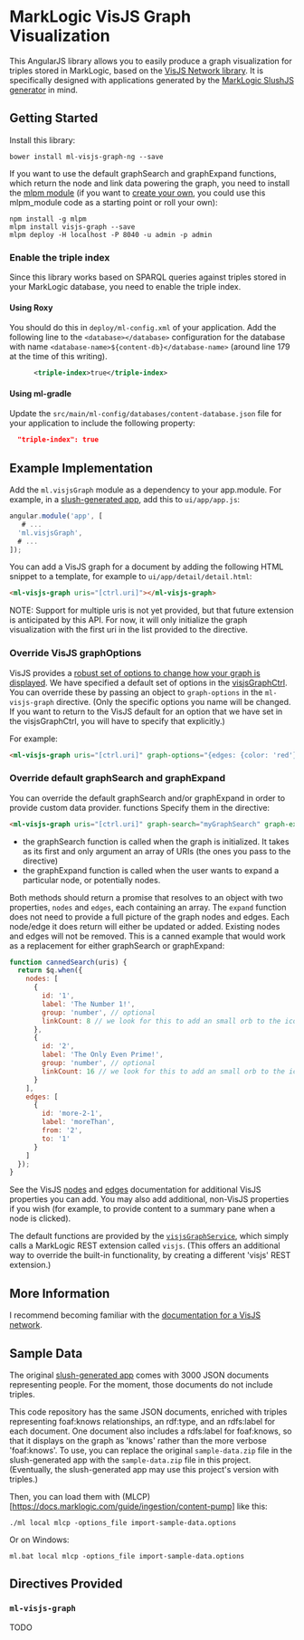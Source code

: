 # MarkLogic VisJS Graph Visualization

This AngularJS library allows you to easily produce a graph visualization for
triples stored in MarkLogic, based on the [VisJS Network
library](http://visjs.org/docs/network/). It is specifically designed with
applications generated by the [MarkLogic SlushJS
generator](https://github.com/marklogic/slush-marklogic-node) in mind.

## Getting Started

Install this library:

    bower install ml-visjs-graph-ng --save

If you want to use the default graphSearch and graphExpand functions, which return the node and link data powering the graph, you need to install the [mlpm module](https://github.com/patrickmcelwee/mlpm-visjs-graph) (if you want to [create your own](#custom-graph-search), you could use this mlpm_module code as a starting point or roll your own):

    npm install -g mlpm
    mlpm install visjs-graph --save
    mlpm deploy -H localhost -P 8040 -u admin -p admin

### Enable the triple index

Since this library works based on SPARQL queries against triples stored
in your MarkLogic database, you need to enable the triple index. 

#### Using Roxy

You should do this in `deploy/ml-config.xml` of your application.
Add the following line to the `<database></database>` configuration for the
database with name `<database-name>${content-db}</database-name>` (around line
179 at the time of this writing).

```xml
      <triple-index>true</triple-index>
```

#### Using ml-gradle

Update the ```src/main/ml-config/databases/content-database.json``` file for your application 
to include the following property:

```json
  "triple-index": true
```

## Example Implementation

Add the `ml.visjsGraph` module as a dependency to your app.module. For
example, in a [slush-generated
app](https://github.com/marklogic/slush-marklogic-node), add this to
`ui/app/app.js`:

```javascript
angular.module('app', [
   # ...
  'ml.visjsGraph',
  # ...
]);
```

You can add a VisJS graph for a document by adding the following HTML snippet
to a template, for example to `ui/app/detail/detail.html`:

```html
<ml-visjs-graph uris="[ctrl.uri]"></ml-visjs-graph>
```

NOTE: Support for multiple uris is not yet provided, but that future extension
is anticipated by this API. For now, it will only initialize the graph
visualization with the first uri in the list provided to the directive.

### Override VisJS graphOptions

VisJS provides a [robust set of options to change how your graph is displayed](http://visjs.org/docs/network/#options). We have specified a default set of options in the [visjsGraphCtrl](https://github.com/patrickmcelwee/ml-visjs-graph-ng/blob/master/src/visjs-graph/visjs-graph.controller.js). You can override these by passing an object to `graph-options` in the `ml-visjs-graph` directive. (Only the specific options you name will be changed. If you want to return to the VisJS default for an option that we have set in the visjsGraphCtrl, you will have to specify that explicitly.)

For example:

```html
<ml-visjs-graph uris="[ctrl.uri]" graph-options="{edges: {color: 'red'}, nodes: {color: {background: 'orange'}}}"></ml-visjs-graph>
```

### Override default graphSearch and graphExpand<a name="custom-graph-search"></a>

You can override the default graphSearch and/or graphExpand in order to provide custom data provider. functions Specify them in the directive:


```html
<ml-visjs-graph uris="[ctrl.uri]" graph-search="myGraphSearch" graph-expand="myGraphExpand"></ml-visjs-graph>
```

- the graphSearch function is called when the graph is initialized. It takes as its first and only argument an array of URIs (the ones you pass to the directive)
- the graphExpand function is called when the user wants to expand a particular node, or potentially nodes. 

Both methods should return a promise that resolves to an object with two properties, `nodes` and `edges`, each containing an array. The `expand` function does not need to provide a full picture of the graph nodes and edges. Each node/edge it does return will either be updated or added. Existing nodes and edges will not be removed. This is a canned example that would work as a replacement for either graphSearch or graphExpand:
  
```javascript
function cannedSearch(uris) {
  return $q.when({
    nodes: [
      {
        id: '1',
        label: 'The Number 1!',
        group: 'number', // optional
        linkCount: 8 // we look for this to add an small orb to the icon
      },
      {
        id: '2',
        label: 'The Only Even Prime!',
        group: 'number', // optional
        linkCount: 16 // we look for this to add an small orb to the icon
      }
    ],
    edges: [
      {
        id: 'more-2-1',
        label: 'moreThan',
        from: '2',
        to: '1'
      }
    ]
  });
}
```

See the VisJS [nodes](http://visjs.org/docs/network/nodes.html) and [edges](http://visjs.org/docs/network/edges.html) documentation for additional VisJS properties you can add. You may also add additional, non-VisJS properties if you wish (for example, to provide content to a summary pane when a node is clicked).

The default functions are provided by the [`visjsGraphService`](https://github.com/patrickmcelwee/ml-visjs-graph-ng/blob/master/src/visjs-graph/visjs-graph.service.js), which simply calls a MarkLogic REST extension called `visjs`. (This offers an additional way to override the built-in functionality, by creating a different 'visjs' REST extension.)

## More Information

I recommend becoming familiar with the [documentation for a VisJS network](http://visjs.org/docs/network/).

## Sample Data

The original [slush-generated
app](https://github.com/marklogic/slush-marklogic-node) comes with 3000 JSON
documents representing people. For the moment, those documents do not include
triples.

This code repository has the same JSON documents, enriched with triples
representing foaf:knows relationships, an rdf:type, and an rdfs:label for each
document. One document also includes a rdfs:label for foaf:knows, so that it
displays on the graph as 'knows' rather than the more verbose 'foaf:knows'. To
use, you can replace the original `sample-data.zip` file in the slush-generated
app with the `sample-data.zip` file in this project. (Eventually, the
slush-generated app may use this project's version with triples.)

Then, you can load them with
(MLCP)[https://docs.marklogic.com/guide/ingestion/content-pump] like this:

    ./ml local mlcp -options_file import-sample-data.options

Or on Windows:

    ml.bat local mlcp -options_file import-sample-data.options

## Directives Provided

### `ml-visjs-graph`

TODO

